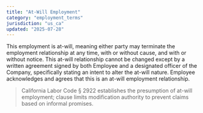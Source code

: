 ```yaml
---
title: "At-Will Employment"
category: "employment_terms"
jurisdiction: "us_ca"
updated: "2025-07-28"
---
```


This employment is at-will, meaning either party may terminate the employment relationship at any time, with or without cause, and with or without notice. This at-will relationship cannot be changed except by a written agreement signed by both Employee and a designated officer of the Company, specifically stating an intent to alter the at-will nature. Employee acknowledges and agrees that this is an at-will employment relationship.

<!-- LEGAL JUSTIFICATION -->
> California Labor Code § 2922 establishes the presumption of at-will employment; clause limits modification authority to prevent claims based on informal promises.